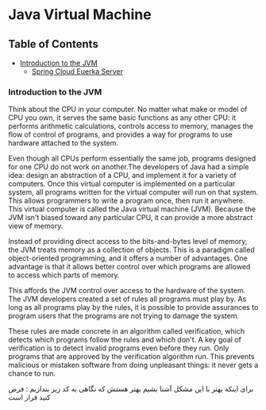 # Java Virtual Machine

## Table of Contents
* [Introduction to the JVM](#introduction-to-the-jvm)
    * [Spring Cloud Euerka Server](#spring-cloud-eureka-server)

### Introduction to the JVM

Think about the CPU in your computer. No matter what make or model of CPU you own, it serves the same basic functions as any other CPU: it performs arithmetic calculations, controls access to memory, manages the flow of
control of programs, and provides a way for programs to use hardware attached to the system.

Even though all CPUs perform essentially the same job, programs designed for one CPU do not work on another.The developers of Java had a simple idea: design an abstraction of a CPU, and implement it for a variety of computers. Once this virtual computer is implemented on a particular system, all programs written for the virtual computer will run on that system. This allows programmers to write a program once, then run it anywhere. This
virtual computer is called the Java virtual machine (JVM). Because the JVM isn't biased toward any particular CPU, it can provide a more abstract view of memory.

Instead of providing direct access to the bits-and-bytes level of memory, the JVM treats memory as a collection of objects. This is a paradigm called object-oriented programming, and it offers a number of advantages. One advantage is that it allows better control over which programs are allowed to access which parts of memory.

This affords the JVM control over access to the hardware of the system. The JVM developers created a set of rules
all programs must play by. As long as all programs play by the rules, it is possible to provide assurances to
program users that the programs are not trying to damage the system.

These rules are made concrete in an algorithm called verification, which detects which programs follow the rules
and which don't. A key goal of verification is to detect invalid programs even before they run. Only programs that
are approved by the verification algorithm run. This prevents malicious or mistaken software from doing
unpleasant things: it never gets a chance to run.

برای اینکه بهتر با این مشکل آشنا بشیم بهتر هستش که نگاهی به کد زیر بندازیم :
فرض کنید قرار است
